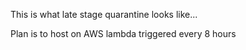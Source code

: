This is what late stage quarantine looks like...

Plan is to host on AWS lambda triggered every 8 hours
